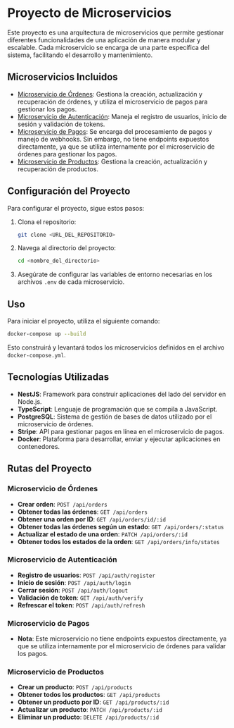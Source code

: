 # Proyecto de Microservicios

Este proyecto es una arquitectura de microservicios que permite gestionar diferentes funcionalidades de una aplicación de manera modular y escalable. Cada microservicio se encarga de una parte específica del sistema, facilitando el desarrollo y mantenimiento.

## Microservicios Incluidos

- [Microservicio de Órdenes](./orders/): Gestiona la creación, actualización y recuperación de órdenes, y utiliza el microservicio de pagos para gestionar los pagos.
- [Microservicio de Autenticación](./auth/): Maneja el registro de usuarios, inicio de sesión y validación de tokens.
- [Microservicio de Pagos](./payments/): Se encarga del procesamiento de pagos y manejo de webhooks. Sin embargo, no tiene endpoints expuestos directamente, ya que se utiliza internamente por el microservicio de órdenes para gestionar los pagos.
- [Microservicio de Productos](./products/): Gestiona la creación, actualización y recuperación de productos.

## Configuración del Proyecto

Para configurar el proyecto, sigue estos pasos:

1. Clona el repositorio:
   ```bash
   git clone <URL_DEL_REPOSITORIO>
   ```

2. Navega al directorio del proyecto:
   ```bash
   cd <nombre_del_directorio>
   ```

3. Asegúrate de configurar las variables de entorno necesarias en los archivos `.env` de cada microservicio.

## Uso

Para iniciar el proyecto, utiliza el siguiente comando:
```bash
docker-compose up --build
```

Esto construirá y levantará todos los microservicios definidos en el archivo `docker-compose.yml`.

## Tecnologías Utilizadas

- **NestJS**: Framework para construir aplicaciones del lado del servidor en Node.js.
- **TypeScript**: Lenguaje de programación que se compila a JavaScript.
- **PostgreSQL**: Sistema de gestión de bases de datos utilizado por el microservicio de órdenes.
- **Stripe**: API para gestionar pagos en línea en el microservicio de pagos.
- **Docker**: Plataforma para desarrollar, enviar y ejecutar aplicaciones en contenedores.

## Rutas del Proyecto

### Microservicio de Órdenes

- **Crear orden**: `POST /api/orders`
- **Obtener todas las órdenes**: `GET /api/orders`
- **Obtener una orden por ID**: `GET /api/orders/id/:id`
- **Obtener todas las órdenes según un estado**: `GET /api/orders/:status`
- **Actualizar el estado de una orden**: `PATCH /api/orders/:id`
- **Obtener todos los estados de la orden**: `GET /api/orders/info/states`

### Microservicio de Autenticación

- **Registro de usuarios**: `POST /api/auth/register`
- **Inicio de sesión**: `POST /api/auth/login`
- **Cerrar sesión**: `POST /api/auth/logout`
- **Validación de token**: `GET /api/auth/verify`
- **Refrescar el token**: `POST /api/auth/refresh`

### Microservicio de Pagos

- **Nota**: Este microservicio no tiene endpoints expuestos directamente, ya que se utiliza internamente por el microservicio de órdenes para validar los pagos.

### Microservicio de Productos

- **Crear un producto**: `POST /api/products`
- **Obtener todos los productos**: `GET /api/products`
- **Obtener un producto por ID**: `GET /api/products/:id`
- **Actualizar un producto**: `PATCH /api/products/:id`
- **Eliminar un producto**: `DELETE /api/products/:id`
